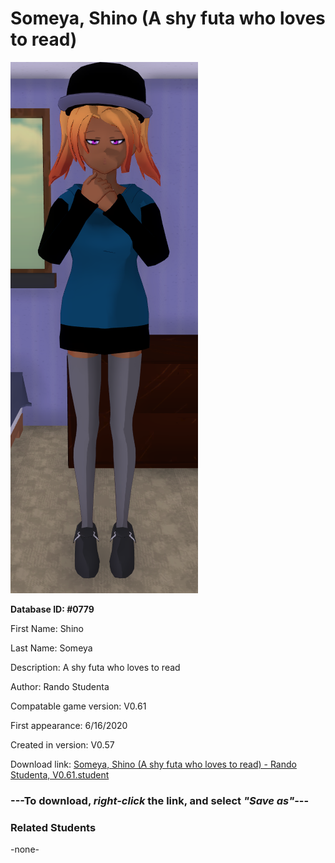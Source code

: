 # Someya, Shino (A shy futa who loves to read)

<img src="../../Files/Images/Someya, Shino (A shy futa who loves to read).png" title="Someya, Shino (A shy futa who loves to read) - Rando Studenta, V0.61">

**Database ID: #0779**

First Name: Shino

Last Name: Someya

Description: A shy futa who loves to read

Author: Rando Studenta

Compatable game version: V0.61

First appearance: 6/16/2020

Created in version: V0.57

Download link: <a href="https://raw.githubusercontent.com/Arbiter1223/Daigaku-Gurashi-Custom-Students/master/Files/Student%20Files/Someya%2C%20Shino%20(A%20shy%20futa%20who%20loves%20to%20read)%20-%20Rando%20Studenta%2C%20V0.61.student">Someya, Shino (A shy futa who loves to read) - Rando Studenta, V0.61.student</a>

### ---**To download, _right-click_ the link, and select _"Save as"_**---

### Related Students

-none-
